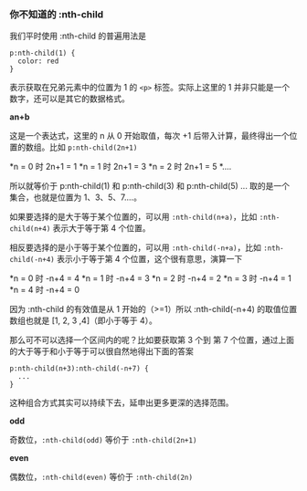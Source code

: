 ### 你不知道的 :nth-child

我们平时使用 :nth-child 的普遍用法是

```
p:nth-child(1) {
  color: red
}
```

表示获取在兄弟元素中的位置为 1 的 `<p>` 标签。实际上这里的 1 并非只能是一个数字，还可以是其它的数据格式。

**an+b**

这是一个表达式，这里的 n 从 0 开始取值，每次 +1 后带入计算，最终得出一个位置的数组。比如 `p:nth-child(2n+1)`

*n = 0 时 2n+1 = 1
*n = 1 时 2n+1 = 3
*n = 2 时 2n+1 = 5
*....

所以就等价于 p:nth-child(1) 和 p:nth-child(3) 和 p:nth-child(5) ... 取的是一个集合，也就是位置为 1、3、5、7....。

如果要选择的是大于等于某个位置的，可以用 `:nth-child(n+a)`，比如 `:nth-child(n+4)` 表示大于等于第 4 个位置。

相反要选择的是小于等于某个位置的，可以用 `:nth-child(-n+a)`，比如 `:nth-child(-n+4)` 表示小于等于第 4 个位置，这个很有意思，演算一下

*n = 0 时 -n+4 = 4
*n = 1 时 -n+4 = 3
*n = 2 时 -n+4 = 2
*n = 3 时 -n+4 = 1
*n = 4 时 -n+4 = 0

因为 :nth-child 的有效值是从 1 开始的（>=1）所以 :nth-child(-n+4) 的取值位置数组也就是 [1, 2, 3 ,4]（即小于等于 4）。

那么可不可以选择一个区间内的呢？比如要获取第 3 个到 第 7 个位置，通过上面的大于等于和小于等于可以很自然地得出下面的答案

```
p:nth-child(n+3):nth-child(-n+7) {
  ...
}
```

这种组合方式其实可以持续下去，延申出更多更深的选择范围。

**odd**

奇数位，`:nth-child(odd)` 等价于 `:nth-child(2n+1)`

**even**

偶数位，`:nth-child(even)` 等价于 `:nth-child(2n)`